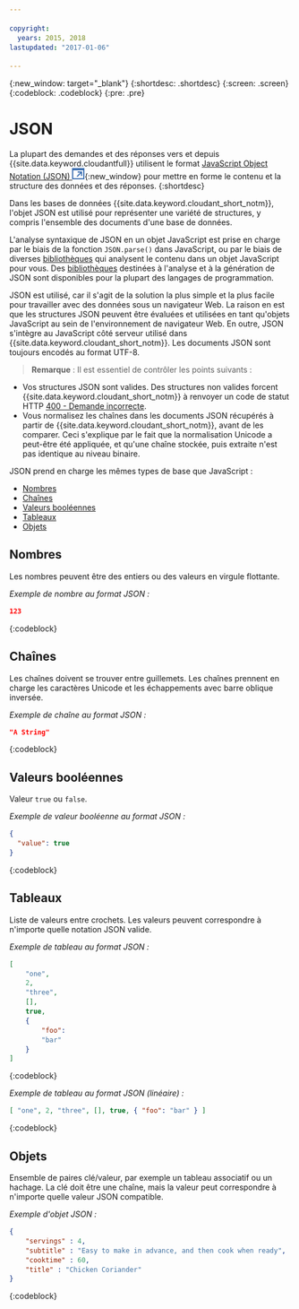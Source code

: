```yaml
---

copyright:
  years: 2015, 2018
lastupdated: "2017-01-06"

---
```


{:new_window: target="_blank"}
{:shortdesc: .shortdesc}
{:screen: .screen}
{:codeblock: .codeblock}
{:pre: .pre}

# JSON

La plupart des demandes et des réponses vers et depuis {{site.data.keyword.cloudantfull}} utilisent le format [JavaScript Object Notation (JSON) ![Icône de lien externe](../images/launch-glyph.svg "Icône de lien externe")](https://en.wikipedia.org/wiki/JSON){:new_window}
pour mettre en forme le contenu et la structure des données et des réponses.
{:shortdesc}

Dans les bases de données {{site.data.keyword.cloudant_short_notm}},
l'objet JSON est utilisé pour représenter une variété de structures, y compris l'ensemble des documents d'une base de données.

L'analyse syntaxique de JSON en un objet JavaScript est prise en charge par le biais de la fonction `JSON.parse()` dans JavaScript,
ou par le biais de diverses [bibliothèques](../libraries/index.html)
qui analysent le contenu dans un objet JavaScript pour vous.
Des [bibliothèques](../libraries/index.html) destinées à l'analyse et à la génération de JSON sont disponibles pour la plupart des langages de programmation.

JSON est utilisé, car il s'agit de la solution la plus simple et la plus facile pour travailler avec des données sous un navigateur Web.
La raison en est que les structures JSON peuvent être évaluées et utilisées en tant qu'objets JavaScript au sein de l'environnement de navigateur Web.
En outre, JSON s'intègre au JavaScript côté serveur utilisé dans {{site.data.keyword.cloudant_short_notm}}.
Les documents JSON sont toujours encodés au format UTF-8.

>   **Remarque** : Il est essentiel de contrôler les points suivants :

-   Vos structures JSON sont valides.
    Des structures non valides forcent {{site.data.keyword.cloudant_short_notm}} à renvoyer un code de statut HTTP [400 - Demande incorrecte](../api/http.html#400).
-   Vous normalisez les chaînes dans les documents JSON récupérés à partir de {{site.data.keyword.cloudant_short_notm}}, avant de les comparer.
    Ceci s'explique par le fait que la normalisation Unicode a peut-être été appliquée,
    et qu'une chaîne stockée, puis extraite n'est pas identique au niveau binaire.

JSON prend en charge les mêmes types de base que JavaScript :

-   [Nombres](#numbers)
-   [Chaînes](#strings)
-   [Valeurs booléennes](#booleans)
-   [Tableaux](#arrays)
-   [Objets](#objects)

## Nombres

Les nombres peuvent être des entiers ou des valeurs en virgule flottante.

_Exemple de nombre au format JSON  :_

```json
123
```
{:codeblock}

## Chaînes

Les chaînes doivent se trouver entre guillemets. Les chaînes prennent en charge les caractères Unicode et les échappements avec barre oblique inversée.

_Exemple de chaîne au format JSON :_

```json
"A String"
```
{:codeblock}

## Valeurs booléennes

Valeur `true` ou `false`.

_Exemple de valeur booléenne au format JSON :_

```json
{
  "value": true
}
```
{:codeblock}

## Tableaux

Liste de valeurs entre crochets. Les valeurs peuvent correspondre à n'importe quelle notation JSON valide.

_Exemple de tableau au format JSON :_

```json
[
    "one",
    2,
    "three",
    [],
    true,
    {
        "foo":
        "bar"
    }
]
```
{:codeblock}

_Exemple de tableau au format JSON (linéaire) :_

```json
[ "one", 2, "three", [], true, { "foo": "bar" } ]
```
{:codeblock}

## Objets

Ensemble de paires clé/valeur,
par exemple un tableau associatif ou
un hachage.
La clé doit être une chaîne,
mais la valeur peut correspondre à n'importe quelle valeur JSON compatible.

_Exemple d'objet JSON :_

```json
{
    "servings" : 4,
    "subtitle" : "Easy to make in advance, and then cook when ready",
    "cooktime" : 60,
    "title" : "Chicken Coriander"
}
```
{:codeblock}
